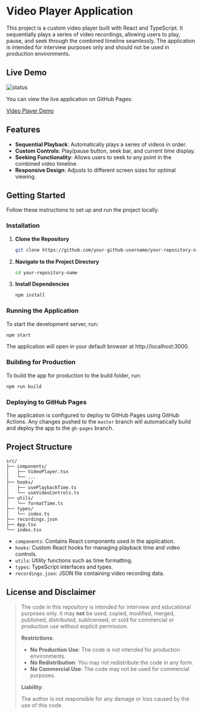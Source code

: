 # Video Player Application

This project is a custom video player built with React and TypeScript. It sequentially plays a series of video recordings, allowing users to play, pause, and seek through the combined timeline seamlessly. The application is intended for interview purposes only and should not be used in production environments.

## **Live Demo**

![status](https://github.com/Gr8z/video-player-smarterai/actions/workflows/gh-pages.yml/badge.svg)

You can view the live application on GitHub Pages:

[Video Player Demo](https://Gr8z.github.io/video-player-smarterai/)

## **Features**

- **Sequential Playback**: Automatically plays a series of videos in order.
- **Custom Controls**: Play/pause button, seek bar, and current time display.
- **Seeking Functionality**: Allows users to seek to any point in the combined video timeline.
- **Responsive Design**: Adjusts to different screen sizes for optimal viewing.

## **Getting Started**

Follow these instructions to set up and run the project locally.

### **Installation**

1. **Clone the Repository**

   ```bash
   git clone https://github.com/your-github-username/your-repository-name.git
   ```

2. **Navigate to the Project Directory**

   ```bash
   cd your-repository-name
   ```

3. **Install Dependencies**

   ```bash
   npm install
   ```

### **Running the Application**

To start the development server, run:

```bash
npm start
```

The application will open in your default browser at http://localhost:3000.

### **Building for Production**

To build the app for production to the build folder, run:

```bash
npm run build
```

### Deploying to GitHub Pages

The application is configured to deploy to GitHub Pages using GitHub Actions. Any changes pushed to the `master` branch will automatically build and deploy the app to the `gh-pages` branch.

## Project Structure

```
src/
├── components/
│   ├── VideoPlayer.tsx
│   └── ...
├── hooks/
│   ├── usePlaybackTime.ts
│   └── useVideoControls.ts
├── utils/
│   └── formatTime.ts
├── types/
│   └── index.ts
├── recordings.json
├── App.tsx
└── index.tsx
```

- `components`: Contains React components used in the application.
- `hooks`: Custom React hooks for managing playback time and video controls.
- `utils`: Utility functions such as time formatting.
- `types`: TypeScript interfaces and types.
- `recordings.json`: JSON file containing video recording data.

## License and Disclaimer

> The code in this repository is intended for interview and educational purposes only. It may **not** be used, copied, modified, merged, published, distributed, sublicensed, or sold for commercial or production use without explicit permission.
>
> **Restrictions**:
>
> - **No Production Use**: The code is not intended for production environments.
> - **No Redistribution**: You may not redistribute the code in any form.
> - **No Commercial Use**: The code may not be used for commercial purposes.
>
> **Liability**:
>
> The author is not responsible for any damage or loss caused by the use of this code.
